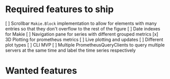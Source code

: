 # Required features to ship
[ ] Scrollbar `Makie.Block` implementation to allow for elements with many entries so that they don't overflow to the rest of the figure
[ ] Date indexes for Makie
[ ] Navigation pane for series with different grouped metrics
[x] 3D Plotting for prometheus metrics
[ ] Live plotting and updates
[ ] Different plot types
[ ] CLI MVP
[ ] Multiple PrometheusQueryClients to query multiple servers at the same time and label the time series respectively

# Wanted features